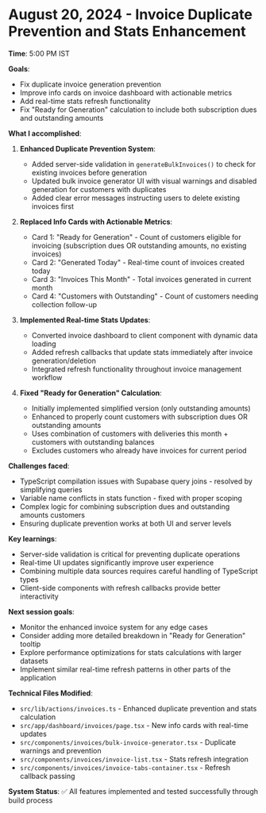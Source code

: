 # August 20, 2024 - Invoice Duplicate Prevention and Stats Enhancement

**Time**: 5:00 PM IST

**Goals**:
- Fix duplicate invoice generation prevention
- Improve info cards on invoice dashboard with actionable metrics
- Add real-time stats refresh functionality
- Fix "Ready for Generation" calculation to include both subscription dues and outstanding amounts

**What I accomplished**:
1. **Enhanced Duplicate Prevention System**:
   - Added server-side validation in `generateBulkInvoices()` to check for existing invoices before generation
   - Updated bulk invoice generator UI with visual warnings and disabled generation for customers with duplicates
   - Added clear error messages instructing users to delete existing invoices first

2. **Replaced Info Cards with Actionable Metrics**:
   - Card 1: "Ready for Generation" - Count of customers eligible for invoicing (subscription dues OR outstanding amounts, no existing invoices)
   - Card 2: "Generated Today" - Real-time count of invoices created today
   - Card 3: "Invoices This Month" - Total invoices generated in current month
   - Card 4: "Customers with Outstanding" - Count of customers needing collection follow-up

3. **Implemented Real-time Stats Updates**:
   - Converted invoice dashboard to client component with dynamic data loading
   - Added refresh callbacks that update stats immediately after invoice generation/deletion
   - Integrated refresh functionality throughout invoice management workflow

4. **Fixed "Ready for Generation" Calculation**:
   - Initially implemented simplified version (only outstanding amounts)
   - Enhanced to properly count customers with subscription dues OR outstanding amounts
   - Uses combination of customers with deliveries this month + customers with outstanding balances
   - Excludes customers who already have invoices for current period

**Challenges faced**:
- TypeScript compilation issues with Supabase query joins - resolved by simplifying queries
- Variable name conflicts in stats function - fixed with proper scoping
- Complex logic for combining subscription dues and outstanding amounts customers
- Ensuring duplicate prevention works at both UI and server levels

**Key learnings**:
- Server-side validation is critical for preventing duplicate operations
- Real-time UI updates significantly improve user experience
- Combining multiple data sources requires careful handling of TypeScript types
- Client-side components with refresh callbacks provide better interactivity

**Next session goals**:
- Monitor the enhanced invoice system for any edge cases
- Consider adding more detailed breakdown in "Ready for Generation" tooltip
- Explore performance optimizations for stats calculations with larger datasets
- Implement similar real-time refresh patterns in other parts of the application

**Technical Files Modified**:
- `src/lib/actions/invoices.ts` - Enhanced duplicate prevention and stats calculation
- `src/app/dashboard/invoices/page.tsx` - New info cards with real-time updates
- `src/components/invoices/bulk-invoice-generator.tsx` - Duplicate warnings and prevention
- `src/components/invoices/invoice-list.tsx` - Stats refresh integration
- `src/components/invoices/invoice-tabs-container.tsx` - Refresh callback passing

**System Status**: ✅ All features implemented and tested successfully through build process